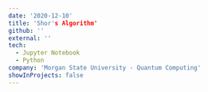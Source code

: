 ```yaml
---
date: '2020-12-10'
title: 'Shor's Algorithm'
github: ''
external: ''
tech:
  - Jupyter Notebook
  - Python
company: 'Morgan State University - Quantum Computing'
showInProjects: false
---
```

